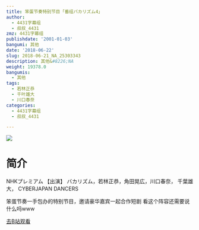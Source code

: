 ```yaml
---
title: 笨蛋节奏特别节目「番组バカリズム4」
author:
  - 4431字幕组
  - 叔叔_4431
zmz: 4431字幕组
publishdate: '2001-01-03'
bangumi: 其他
date: '2018-06-22'
slug: 2018-06-21_NA_25303343
description: 其他&#8226;NA
weight: 19378.0
bangumis:
  - 其他
tags:
  - 若林正恭
  - 千叶雄大
  - 川口春奈
categories:
  - 4431字幕组
  - 叔叔_4431

---
```

![](https://i.imgur.com/LA2A4AF.jpg)
# 简介  
NHKプレミアム
【出演】
バカリズム，若林正恭，角田晃広，川口春奈，
千葉雄大， CYBERJAPAN DANCERS

笨蛋节奏一手包办的特别节目，邀请豪华嘉宾一起合作短剧
看这个阵容还需要说什么吗www  

[去B站观看](https://www.bilibili.com/video/av25303343/)
 
